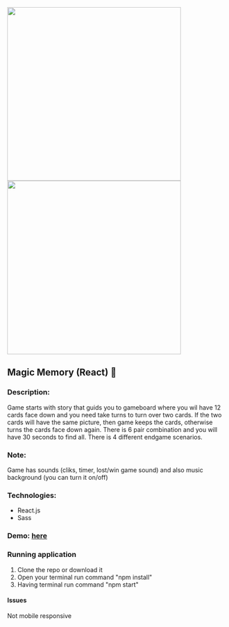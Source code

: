 <img src="https://user-images.githubusercontent.com/102720711/205870890-b0ce68aa-c905-4901-b218-ec120e5b8627.png" width = "400"  />
<img src="https://user-images.githubusercontent.com/102720711/205872749-bc5a58cc-a3dc-43f1-a39b-fde58fcdee8e.png" width = "400"  />

## Magic Memory (React) :crystal_ball:
### Description: 
Game starts with story that guids you to gameboard where you wil have 12 cards face down and you need take turns to turn over two cards. If the two cards will have the same picture, then game keeps the cards,
otherwise turns the cards face down again. There is 6 pair combination and you will have 30 seconds to find all. There is 4 different  endgame scenarios.</br>

### Note: 
Game has sounds (cliks, timer, lost/win game sound) and also music background (you can turn it on/off)

### Technologies:
- React.js
- Sass

### Demo: [here](https://magic-memory-ldz0.onrender.com) </br>

### Running application
1. Clone the repo or download it
2. Open your terminal  run command "npm install" 
3. Having terminal run command "npm start"

#### Issues
Not mobile responsive
